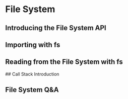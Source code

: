 # File System

## Introducing the File System API

## Importing with fs

## Reading from the File System with fs

## Call Stack Introduction

## File System Q&A
